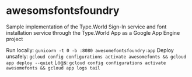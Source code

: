 # awesomsfontsfoundry
 Sample implementation of the Type.World Sign-In service and font installation service through the Type.World App as a Google App Engine project

Run locally: `gunicorn -t 0 -b :8080 awesomefontsfoundry:app`
Deploy unsafely: `gcloud config configurations activate awesomefonts && gcloud app deploy --quiet`
Logs: `gcloud config configurations activate awesomefonts && gcloud app logs tail`
